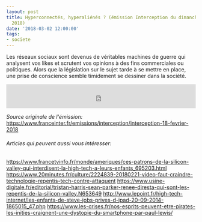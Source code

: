 ```yaml
---
layout: post
title: Hyperconnectés, hyperaliénés ? (émission Interception du dimanche 18 février
  2018)
date: '2018-03-02 12:00:00'
tags:
- societe
---
```


Les réseaux sociaux sont devenus de véritables machines de guerre qui analysent vos likes et scrutent vos opinions à des fins commerciales ou politiques. Alors que la législation sur le sujet tarde à se mettre en place, une prise de conscience semble timidement se dessiner dans la société.

<iframe src="https://www.franceinter.fr/embed/player/aod/5907d57f-f405-46f4-bc30-c967163473c3" width="100%" height="64" frameborder="0" scrolling="no"></iframe>
<br>

*Source originale de l'émission:* https://www.franceinter.fr/emissions/interception/interception-18-fevrier-2018


###### Articles qui peuvent aussi vous intéresser:
https://www.francetvinfo.fr/monde/ameriques/ces-patrons-de-la-silicon-valley-qui-interdisent-la-high-tech-a-leurs-enfants_695203.html
https://www.20minutes.fr/culture/2224839-20180221-video-faut-craindre-technologie-repentis-tech-contre-attaquent
https://www.usine-digitale.fr/editorial/tristan-harris-sean-parker-renee-diresta-qui-sont-les-repentis-de-la-silicon-valley.N653649
http://www.lepoint.fr/high-tech-internet/les-enfants-de-steve-jobs-prives-d-ipad-20-09-2014-1865015_47.php
https://www.les-crises.fr/nos-esprits-peuvent-etre-pirates-les-inities-craignent-une-dystopie-du-smartphone-par-paul-lewis/



